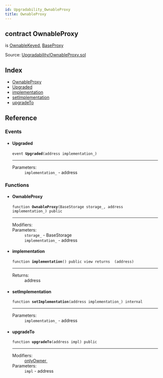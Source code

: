 ```yaml
---
id: Upgradability_OwnableProxy
title: OwnableProxy
---
```


<div class="contract-doc"><div class="contract"><h2 class="contract-header"><span class="contract-kind">contract</span> OwnableProxy</h2><p class="base-contracts"><span>is</span> <a href="Upgradability_OwnableKeyed.html">OwnableKeyed</a><span>, </span><a href="Upgradability_BaseProxy.html">BaseProxy</a></p><div class="source">Source: <a href="https://github.com/TallaBotChain/botchain/blob/v0.1.0/contracts/Upgradability/OwnableProxy.sol" target="_blank">Upgradability/OwnableProxy.sol</a></div></div><div class="index"><h2>Index</h2><ul><li><a href="Upgradability_OwnableProxy.html#OwnableProxy">OwnableProxy</a></li><li><a href="Upgradability_OwnableProxy.html#Upgraded">Upgraded</a></li><li><a href="Upgradability_OwnableProxy.html#implementation">implementation</a></li><li><a href="Upgradability_OwnableProxy.html#setImplementation">setImplementation</a></li><li><a href="Upgradability_OwnableProxy.html#upgradeTo">upgradeTo</a></li></ul></div><div class="reference"><h2>Reference</h2><div class="events"><h3>Events</h3><ul><li><div class="item event"><span id="Upgraded" class="anchor-marker"></span><h4 class="name">Upgraded</h4><div class="body"><code class="signature">event <strong>Upgraded</strong><span>(address implementation_) </span></code><hr/><dl><dt><span class="label-parameters">Parameters:</span></dt><dd><div><code>implementation_</code> - address</div></dd></dl></div></div></li></ul></div><div class="functions"><h3>Functions</h3><ul><li><div class="item function"><span id="OwnableProxy" class="anchor-marker"></span><h4 class="name">OwnableProxy</h4><div class="body"><code class="signature">function <strong>OwnableProxy</strong><span>(BaseStorage storage_, address implementation_) </span><span>public </span></code><hr/><dl><dt><span class="label-modifiers">Modifiers:</span></dt><dd></dd><dt><span class="label-parameters">Parameters:</span></dt><dd><div><code>storage_</code> - BaseStorage</div><div><code>implementation_</code> - address</div></dd></dl></div></div></li><li><div class="item function"><span id="implementation" class="anchor-marker"></span><h4 class="name">implementation</h4><div class="body"><code class="signature">function <strong>implementation</strong><span>() </span><span>public </span><span>view </span><span>returns  (address) </span></code><hr/><dl><dt><span class="label-return">Returns:</span></dt><dd>address</dd></dl></div></div></li><li><div class="item function"><span id="setImplementation" class="anchor-marker"></span><h4 class="name">setImplementation</h4><div class="body"><code class="signature">function <strong>setImplementation</strong><span>(address implementation_) </span><span>internal </span></code><hr/><dl><dt><span class="label-parameters">Parameters:</span></dt><dd><div><code>implementation_</code> - address</div></dd></dl></div></div></li><li><div class="item function"><span id="upgradeTo" class="anchor-marker"></span><h4 class="name">upgradeTo</h4><div class="body"><code class="signature">function <strong>upgradeTo</strong><span>(address impl) </span><span>public </span></code><hr/><dl><dt><span class="label-modifiers">Modifiers:</span></dt><dd><a href="Upgradability_OwnableKeyed.html#onlyOwner">onlyOwner </a></dd><dt><span class="label-parameters">Parameters:</span></dt><dd><div><code>impl</code> - address</div></dd></dl></div></div></li></ul></div></div></div>
